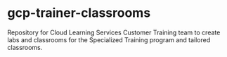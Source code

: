 # gcp-trainer-classrooms
Repository for Cloud Learning Services Customer Training team to create labs and classrooms for the Specialized Training program and tailored classrooms.
